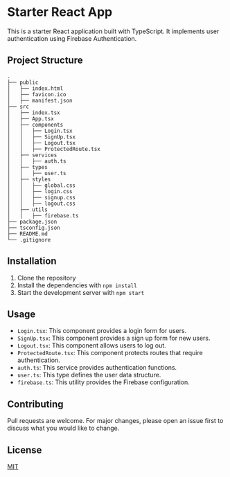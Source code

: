 # Starter React App

This is a starter React application built with TypeScript. It implements user authentication using Firebase Authentication.

## Project Structure

```
.
├── public
│   ├── index.html
│   ├── favicon.ico
│   ├── manifest.json
├── src
│   ├── index.tsx
│   ├── App.tsx
│   ├── components
│   │   ├── Login.tsx
│   │   ├── SignUp.tsx
│   │   ├── Logout.tsx
│   │   ├── ProtectedRoute.tsx
│   ├── services
│   │   ├── auth.ts
│   ├── types
│   │   ├── user.ts
│   ├── styles
│   │   ├── global.css
│   │   ├── login.css
│   │   ├── signup.css
│   │   ├── logout.css
│   ├── utils
│   │   ├── firebase.ts
├── package.json
├── tsconfig.json
├── README.md
└── .gitignore
```

## Installation

1. Clone the repository
2. Install the dependencies with `npm install`
3. Start the development server with `npm start`

## Usage

- `Login.tsx`: This component provides a login form for users.
- `SignUp.tsx`: This component provides a sign up form for new users.
- `Logout.tsx`: This component allows users to log out.
- `ProtectedRoute.tsx`: This component protects routes that require authentication.
- `auth.ts`: This service provides authentication functions.
- `user.ts`: This type defines the user data structure.
- `firebase.ts`: This utility provides the Firebase configuration.

## Contributing

Pull requests are welcome. For major changes, please open an issue first to discuss what you would like to change.

## License

[MIT](https://choosealicense.com/licenses/mit/)